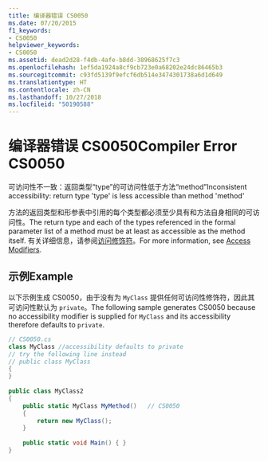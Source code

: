 ```yaml
---
title: 编译器错误 CS0050
ms.date: 07/20/2015
f1_keywords:
- CS0050
helpviewer_keywords:
- CS0050
ms.assetid: dead2d28-f4db-4afe-b8dd-38968625f7c3
ms.openlocfilehash: 1ef5da1924a8cf9cb723e0a68202e24dc86465b3
ms.sourcegitcommit: c93fd5139f9efcf6db514e3474301738a6d1d649
ms.translationtype: HT
ms.contentlocale: zh-CN
ms.lasthandoff: 10/27/2018
ms.locfileid: "50190588"
---
```

# <a name="compiler-error-cs0050"></a><span data-ttu-id="df7ae-102">编译器错误 CS0050</span><span class="sxs-lookup"><span data-stu-id="df7ae-102">Compiler Error CS0050</span></span>
<span data-ttu-id="df7ae-103">可访问性不一致：返回类型“type”的可访问性低于方法“method”</span><span class="sxs-lookup"><span data-stu-id="df7ae-103">Inconsistent accessibility: return type 'type' is less accessible than method 'method'</span></span>  
  
 <span data-ttu-id="df7ae-104">方法的返回类型和形参表中引用的每个类型都必须至少具有和方法自身相同的可访问性。</span><span class="sxs-lookup"><span data-stu-id="df7ae-104">The return type and each of the types referenced in the formal parameter list of a method must be at least as accessible as the method itself.</span></span> <span data-ttu-id="df7ae-105">有关详细信息，请参阅[访问修饰符](../../../csharp/programming-guide/classes-and-structs/access-modifiers.md)。</span><span class="sxs-lookup"><span data-stu-id="df7ae-105">For more information, see [Access Modifiers](../../../csharp/programming-guide/classes-and-structs/access-modifiers.md).</span></span>  
  
## <a name="example"></a><span data-ttu-id="df7ae-106">示例</span><span class="sxs-lookup"><span data-stu-id="df7ae-106">Example</span></span>  
 <span data-ttu-id="df7ae-107">以下示例生成 CS0050，由于没有为 `MyClass` 提供任何可访问性修饰符，因此其可访问性默认为 `private`。</span><span class="sxs-lookup"><span data-stu-id="df7ae-107">The following sample generates CS0050 because no accessibility modifier is supplied for `MyClass` and its accessibility therefore defaults to `private`.</span></span>  
  
```csharp  
// CS0050.cs  
class MyClass //accessibility defaults to private  
// try the following line instead  
// public class MyClass   
{  
}  
  
public class MyClass2  
{  
    public static MyClass MyMethod()   // CS0050  
    {  
        return new MyClass();  
    }  
  
    public static void Main() { }  
}  
```
